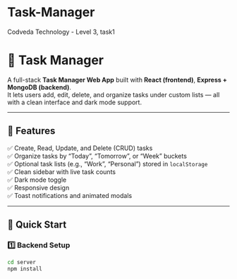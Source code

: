 # Task-Manager
Codveda Technology - Level 3, task1

# 🧩 Task Manager

A full-stack **Task Manager Web App** built with **React (frontend)**, **Express + MongoDB (backend)**.  
It lets users add, edit, delete, and organize tasks under custom lists — all with a clean interface and dark mode support.

---

## 🚀 Features

✅ Create, Read, Update, and Delete (CRUD) tasks  
✅ Organize tasks by “Today”, “Tomorrow”, or “Week” buckets  
✅ Optional task lists (e.g., “Work”, “Personal”) stored in `localStorage`  
✅ Clean sidebar with live task counts  
✅ Dark mode toggle  
✅ Responsive design  
✅ Toast notifications and animated modals  

---

## 🏁 Quick Start

### 1️⃣ Backend Setup
```bash
cd server
npm install
